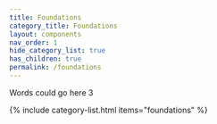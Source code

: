 ```yaml
---
title: Foundations
category_title: Foundations
layout: components
nav_order: 1
hide_category_list: true
has_children: true
permalink: /foundations
---
```


Words could go here 3

{% include category-list.html items="foundations" %}
